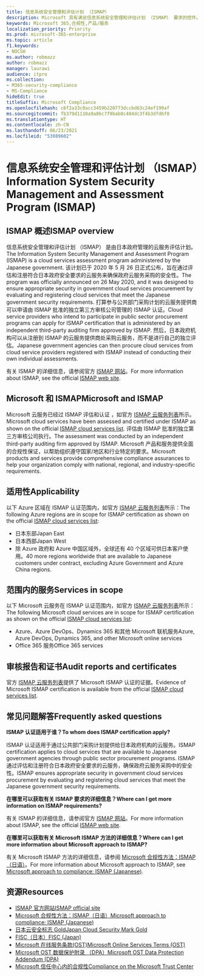 ```yaml
---
title: 信息系统安全管理和评估计划 （ISMAP）
description: Microsoft 具有满足信息系统安全管理和评估计划 （ISMAP） 要求的控件。
keywords: Microsoft 365,合规性,产品/服务
localization_priority: Priority
ms.prod: microsoft-365-enterprise
ms.topic: article
f1.keywords:
- NOCSH
ms.author: robmazz
author: robmazz
manager: laurawi
audience: itpro
ms.collection:
- M365-security-compliance
- MS-Compliance
hideEdit: true
titleSuffix: Microsoft Compliance
ms.openlocfilehash: c6f2a33c0acc3459b220773dccbd63c24ef199af
ms.sourcegitcommit: fb379d1110a9a86c7f9bab8c484dc3f4b3dfd6f0
ms.translationtype: HT
ms.contentlocale: zh-CN
ms.lasthandoff: 06/23/2021
ms.locfileid: "53089602"
---
```

# <a name="information-system-security-management-and-assessment-program-ismap"></a><span data-ttu-id="57077-104">信息系统安全管理和评估计划 （ISMAP）</span><span class="sxs-lookup"><span data-stu-id="57077-104">Information System Security Management and Assessment Program (ISMAP)</span></span>

## <a name="ismap-overview"></a><span data-ttu-id="57077-105">ISMAP 概述</span><span class="sxs-lookup"><span data-stu-id="57077-105">ISMAP overview</span></span>

<span data-ttu-id="57077-106">信息系统安全管理和评估计划 （ISMAP） 是由日本政府管理的云服务评估计划。</span><span class="sxs-lookup"><span data-stu-id="57077-106">The Information System Security Management and Assessment Program (ISMAP) is a cloud services assessment program administered by the Japanese government.</span></span> <span data-ttu-id="57077-107">该计划已于 2020 年 5 月 26 日正式公布，旨在通过评估和注册符合日本政府安全要求的云服务来确保政府云服务采购的安全性。</span><span class="sxs-lookup"><span data-stu-id="57077-107">The program was officially announced on 26 May 2020, and it was designed to ensure appropriate security in government cloud services procurement by evaluating and registering cloud services that meet the Japanese government security requirements.</span></span> <span data-ttu-id="57077-108">打算参与公共部门采购计划的云服务提供商可以申请由 ISMAP 批准的独立第三方审核公司管理的 ISMAP 认证。</span><span class="sxs-lookup"><span data-stu-id="57077-108">Cloud service providers who intend to participate in public sector procurement programs can apply for ISMAP certification that is administered by an independent third-party auditing firm approved by ISMAP.</span></span> <span data-ttu-id="57077-109">然后，日本政府机构可以从注册到 ISMAP 的云服务提供商处采购云服务，而不是进行自己的独立评估。</span><span class="sxs-lookup"><span data-stu-id="57077-109">Japanese government agencies can then procure cloud services from cloud service providers registered with ISMAP instead of conducting their own individual assessments.</span></span>

<span data-ttu-id="57077-110">有关 ISMAP 的详细信息，请参阅官方 [ISMAP 网站](https://www.ismap.go.jp/csm)。</span><span class="sxs-lookup"><span data-stu-id="57077-110">For more information about ISMAP, see the official [ISMAP web site](https://www.ismap.go.jp/csm).</span></span>

## <a name="microsoft-and-ismap"></a><span data-ttu-id="57077-111">Microsoft 和 ISMAP</span><span class="sxs-lookup"><span data-stu-id="57077-111">Microsoft and ISMAP</span></span>

<span data-ttu-id="57077-112">Microsoft 云服务已经过 ISMAP 评估和认证 ，如官方 [ISMAP 云服务列表](https://www.ismap.go.jp/csm?id=cloud_service_list)所示。</span><span class="sxs-lookup"><span data-stu-id="57077-112">Microsoft cloud services have been assessed and certified under ISMAP as shown on the official [ISMAP cloud services list](https://www.ismap.go.jp/csm?id=cloud_service_list).</span></span> <span data-ttu-id="57077-113">评估由 ISMAP 批准的独立第三方审核公司执行。</span><span class="sxs-lookup"><span data-stu-id="57077-113">The assessment was conducted by an independent third-party auditing firm approved by ISMAP.</span></span> <span data-ttu-id="57077-114">Microsoft 产品和服务提供全面的合规性保证，以帮助组织遵守国家/地区和行业特定的要求。</span><span class="sxs-lookup"><span data-stu-id="57077-114">Microsoft products and services provide comprehensive compliance assurances to help your organization comply with national, regional, and industry-specific requirements.</span></span>

## <a name="applicability"></a><span data-ttu-id="57077-115">适用性</span><span class="sxs-lookup"><span data-stu-id="57077-115">Applicability</span></span>

<span data-ttu-id="57077-116">以下 Azure 区域在 ISMAP 认证范围内，如官方 [ISMAP 云服务列表](https://www.ismap.go.jp/csm?id=cloud_service_list)所示：</span><span class="sxs-lookup"><span data-stu-id="57077-116">The following Azure regions are in scope for ISMAP certification as shown on the official [ISMAP cloud services list](https://www.ismap.go.jp/csm?id=cloud_service_list):</span></span>

- <span data-ttu-id="57077-117">日本东部</span><span class="sxs-lookup"><span data-stu-id="57077-117">Japan East</span></span>
- <span data-ttu-id="57077-118">日本西部</span><span class="sxs-lookup"><span data-stu-id="57077-118">Japan West</span></span>
- <span data-ttu-id="57077-119">除 Azure 政府和 Azure 中国区域外，全球还有 40 个区域可供日本客户使用。</span><span class="sxs-lookup"><span data-stu-id="57077-119">40 more regions worldwide that are available to Japanese customers under contract, excluding Azure Government and Azure China regions.</span></span>

## <a name="services-in-scope"></a><span data-ttu-id="57077-120">范围内的服务</span><span class="sxs-lookup"><span data-stu-id="57077-120">Services in scope</span></span>

<span data-ttu-id="57077-121">以下 Microsoft 云服务在 ISMAP 认证范围内，如官方 [ISMAP 云服务列表](https://www.ismap.go.jp/csm?id=cloud_service_list)所示：</span><span class="sxs-lookup"><span data-stu-id="57077-121">The following Microsoft cloud services are in scope for ISMAP certification as shown on the official [ISMAP cloud services list](https://www.ismap.go.jp/csm?id=cloud_service_list):</span></span>

- <span data-ttu-id="57077-122">Azure、Azure DevOps、Dynamics 365 和其他 Microsoft 联机服务</span><span class="sxs-lookup"><span data-stu-id="57077-122">Azure, Azure DevOps, Dynamics 365, and other Microsoft online services</span></span>
- <span data-ttu-id="57077-123">Office 365 服务</span><span class="sxs-lookup"><span data-stu-id="57077-123">Office 365 services</span></span>

## <a name="audit-reports-and-certificates"></a><span data-ttu-id="57077-124">审核报告和证书</span><span class="sxs-lookup"><span data-stu-id="57077-124">Audit reports and certificates</span></span>

<span data-ttu-id="57077-125">官方 [ISMAP 云服务列表](https://www.ismap.go.jp/csm?id=cloud_service_list)提供了 Microsoft ISMAP 认证的证据。</span><span class="sxs-lookup"><span data-stu-id="57077-125">Evidence of Microsoft ISMAP certification is available from the official [ISMAP cloud services list](https://www.ismap.go.jp/csm?id=cloud_service_list).</span></span>

## <a name="frequently-asked-questions"></a><span data-ttu-id="57077-126">常见问题解答</span><span class="sxs-lookup"><span data-stu-id="57077-126">Frequently asked questions</span></span>

<span data-ttu-id="57077-127">**ISMAP 认证适用于谁？**</span><span class="sxs-lookup"><span data-stu-id="57077-127">**To whom does ISMAP certification apply?**</span></span>

<span data-ttu-id="57077-128">ISMAP 认证适用于通过公共部门采购计划提供给日本政府机构的云服务。</span><span class="sxs-lookup"><span data-stu-id="57077-128">ISMAP certification applies to cloud services that are available to Japanese government agencies through public sector procurement programs.</span></span> <span data-ttu-id="57077-129">ISMAP 通过评估和注册符合日本政府安全要求的云服务，确保政府云服务采购中的安全性。</span><span class="sxs-lookup"><span data-stu-id="57077-129">ISMAP ensures appropriate security in government cloud services procurement by evaluating and registering cloud services that meet the Japanese government security requirements.</span></span>

<span data-ttu-id="57077-130">**在哪里可以获取有关 ISMAP 要求的详细信息？**</span><span class="sxs-lookup"><span data-stu-id="57077-130">**Where can I get more information on ISMAP requirements?**</span></span>

<span data-ttu-id="57077-131">有关 ISMAP 的详细信息，请参阅官方 [ISMAP 网站](https://www.ismap.go.jp/csm)。</span><span class="sxs-lookup"><span data-stu-id="57077-131">For more information about ISMAP, see the official [ISMAP web site](https://www.ismap.go.jp/csm).</span></span>

<span data-ttu-id="57077-132">**在哪里可以获取有关 Microsoft ISMAP 方法的详细信息？**</span><span class="sxs-lookup"><span data-stu-id="57077-132">**Where can I get more information about Microsoft approach to ISMAP?**</span></span>

<span data-ttu-id="57077-133">有关 Microsoft ISMAP 方法的详细信息，请参阅 [Microsoft 合规性方法：ISMAP（日语）](https://www.microsoft.com/ja-jp/mscorp/legal/compliance?activetab=service%3aprimaryr7)。</span><span class="sxs-lookup"><span data-stu-id="57077-133">For more information about Microsoft approach to ISMAP, see [Microsoft approach to compliance: ISMAP (Japanese)](https://www.microsoft.com/ja-jp/mscorp/legal/compliance?activetab=service%3aprimaryr7).</span></span>

## <a name="resources"></a><span data-ttu-id="57077-134">资源</span><span class="sxs-lookup"><span data-stu-id="57077-134">Resources</span></span>

- [<span data-ttu-id="57077-135">ISMAP 官方网站</span><span class="sxs-lookup"><span data-stu-id="57077-135">ISMAP official site</span></span>](https://www.ismap.go.jp/csm)
- [<span data-ttu-id="57077-136">Microsoft 合规性方法：ISMAP（日语）</span><span class="sxs-lookup"><span data-stu-id="57077-136">Microsoft approach to compliance: ISMAP (Japanese)</span></span>](https://www.microsoft.com/ja-jp/mscorp/legal/compliance?activetab=service%3aprimaryr7)
- [<span data-ttu-id="57077-137">日本云安全标志 Gold</span><span class="sxs-lookup"><span data-stu-id="57077-137">Japan Cloud Security Mark Gold</span></span>](offering-cs-mark-gold-japan.md)
- [<span data-ttu-id="57077-138">FISC（日本）</span><span class="sxs-lookup"><span data-stu-id="57077-138">FISC (Japan)</span></span>](offering-fisc-japan.md)
- [<span data-ttu-id="57077-139">Microsoft 在线服务条款(OST)</span><span class="sxs-lookup"><span data-stu-id="57077-139">Microsoft Online Services Terms (OST)</span></span>](https://aka.ms/Online-Services-Terms)
- [<span data-ttu-id="57077-140">Microsoft OST 数据保护附录 （DPA）</span><span class="sxs-lookup"><span data-stu-id="57077-140">Microsoft OST Data Protection Addendum (DPA)</span></span>](https://aka.ms/DPA)
- [<span data-ttu-id="57077-141">Microsoft 信任中心内的合规性</span><span class="sxs-lookup"><span data-stu-id="57077-141">Compliance on the Microsoft Trust Center</span></span>](https://www.microsoft.com/trust-center/compliance/compliance-overview)
